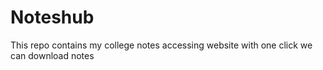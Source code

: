 # Noteshub

This repo contains my college notes accessing website with one click we can download notes 

